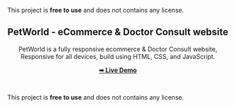 This project is **free to use** and does not contains any license.
<div align="center">
  <h2 align="center">PetWorld - eCommerce & Doctor Consult website</h2>

 PetWorld is a fully responsive ecommerce & Doctor Consult website, <br />Responsive for all devices, build using HTML, CSS, and JavaScript.

  <a href="http://localhost/petWorld/"><strong>➥ Live Demo</strong></a>

</div>

<br />

This project is **free to use** and does not contains any license.
